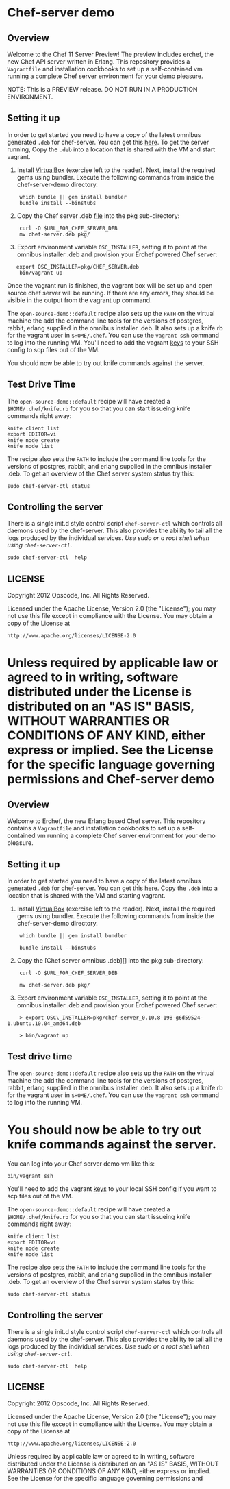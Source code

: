 Chef-server demo
================

Overview
--------

Welcome to the Chef 11 Server Preview! The preview includes erchef,
the new Chef API server written in Erlang. This repository provides
a `Vagrantfile` and installation cookbooks to set up a self-contained
vm running a complete Chef server environment for your demo pleasure.

NOTE: This is a PREVIEW release. DO NOT RUN IN A PRODUCTION ENVIRONMENT.

Setting it up
-------------

In order to get started you need to have a copy of the latest omnibus
generated `.deb` for chef-server. You can get this [here](http://wiki.opscode.com/display/chef/Chef+11+Server+Preview).
To get the server running, Copy the `.deb` into a location that is shared with the VM and
start vagrant.

1. Install [VirtualBox](https://www.virtualbox.org/wiki/Downloads) (exercise left to
   the reader). Next, install the required gems using bundler. Execute the following
   commands from inside the chef-server-demo directory.

```
    which bundle || gem install bundler
    bundle install --binstubs
```

2. Copy the Chef server .deb [file](http://wiki.opscode.com) into the pkg
   sub-directory:

```
    curl -O $URL_FOR_CHEF_SERVER_DEB
    mv chef-server.deb pkg/
```

3. Export environment variable `OSC_INSTALLER`, setting it to point at
   the omnibus installer .deb and provision your Erchef powered Chef server:

```
   export OSC_INSTALLER=pkg/CHEF_SERVER.deb
    bin/vagrant up
```

Once the vagrant run is finished, the vagrant box will be set up and open source
chef server will be running.  If there are any errors, they should be visible in
the output from the vagrant up command.

The `open-source-demo::default` recipe also sets up the `PATH` on the virtual machine
the add the command line tools for the versions of postgres, rabbit, erlang supplied in
the omnibus installer .deb. It also sets up a knife.rb for the vagrant user in `$HOME/.chef`.
You can use the `vagrant ssh` command to log into the running VM. You'll need to add
the vagrant [keys](https://github.com/mitchellh/vagrant/tree/master/keys) to your SSH config to scp
files out of the VM.

You should now be able to try out knife commands against the server.

Test Drive Time
---------------

The `open-source-demo::default` recipe will have created a
`$HOME/.chef/knife.rb` for you so that you can start issueing knife
commands right away:

    knife client list
    export EDITOR=vi
    knife node create
    knife node list
    
The recipe also sets the `PATH` to include the command line tools for
the versions of postgres, rabbit, and erlang supplied in the omnibus
installer .deb. To get an overview of the Chef server system status
try this:

    sudo chef-server-ctl status

Controlling the server
-----------------------

There is a single init.d style control script `chef-server-ctl` which
controls all daemons used by the chef-server. This also provides the
ability to tail all the logs produced by the individual services. *Use
sudo or a root shell when using `chef-server-ctl`*.

    sudo chef-server-ctl  help



LICENSE
-------

Copyright 2012 Opscode, Inc. All Rights Reserved.

Licensed under the Apache License, Version 2.0 (the "License"); you may
not use this file except in compliance with the License. You may obtain
a copy of the License at

    http://www.apache.org/licenses/LICENSE-2.0

Unless required by applicable law or agreed to in writing, software
distributed under the License is distributed on an "AS IS" BASIS,
WITHOUT WARRANTIES OR CONDITIONS OF ANY KIND, either express or implied.
See the License for the specific language governing permissions and
Chef-server demo
================

Overview
--------

Welcome to Erchef, the new Erlang based Chef server. This
repository contains a `Vagrantfile` and installation cookbooks to
set up a self-contained vm running a complete Chef server environment
for your demo pleasure.

Setting it up
-------------

In order to get started you need to have a copy of the latest omnibus
generated `.deb` for chef-server.  You can get this [here](). Copy the
`.deb` into a location that is shared with the VM and starting vagrant.

1. Install [VirtualBox](https://www.virtualbox.org/wiki/Downloads) (exercise left to
   the reader). Next, install the required gems using bundler. Execute the following
   commands from inside the chef-server-demo directory.
```
    which bundle || gem install bundler

    bundle install --binstubs
```

2. Copy the [Chef server omnibus .deb][] into the pkg
   sub-directory:
```
    curl -O $URL_FOR_CHEF_SERVER_DEB

    mv chef-server.deb pkg/
```

3. Export environment variable `OSC_INSTALLER`, setting it to point at
   the omnibus installer .deb and provision your Erchef powered Chef server:

```
    > export OSC\_INSTALLER=pkg/chef-server_0.10.8-198-g6d59524-1.ubuntu.10.04_amd64.deb

    > bin/vagrant up
```

Test drive time
---------------

The `open-source-demo::default` recipe also sets up the `PATH` on the virtual machine
the add the command line tools for the versions of postgres, rabbit, erlang supplied in
the omnibus installer .deb. It also sets up a knife.rb for the vagrant user in `$HOME/.chef`.
You can use the `vagrant ssh` command to log into the running VM.

You should now be able to try out knife commands against the server.
=======
You can log into your Chef server demo vm like this:

    bin/vagrant ssh

You'll need to add the vagrant [keys](https://github.com/mitchellh/vagrant/tree/master/keys) to
your local SSH config if you want to scp files out of the VM.

The `open-source-demo::default` recipe will have created a
`$HOME/.chef/knife.rb` for you so that you can start issueing knife
commands right away:

    knife client list
    export EDITOR=vi
    knife node create
    knife node list

The recipe also sets the `PATH` to include the command line tools for
the versions of postgres, rabbit, and erlang supplied in the omnibus
installer .deb. To get an overview of the Chef server system status
try this:

    sudo chef-server-ctl status

Controlling the server
-----------------------

There is a single init.d style control script `chef-server-ctl` which
controls all daemons used by the chef-server. This also provides the
ability to tail all the logs produced by the individual services. *Use
sudo or a root shell when using `chef-server-ctl`*.

    sudo chef-server-ctl  help

LICENSE
-------

Copyright 2012 Opscode, Inc. All Rights Reserved.

Licensed under the Apache License, Version 2.0 (the "License"); you may
not use this file except in compliance with the License. You may obtain
a copy of the License at

    http://www.apache.org/licenses/LICENSE-2.0

Unless required by applicable law or agreed to in writing, software
distributed under the License is distributed on an "AS IS" BASIS,
WITHOUT WARRANTIES OR CONDITIONS OF ANY KIND, either express or implied.
See the License for the specific language governing permissions and
